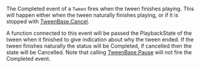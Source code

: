The Completed event of a `Tween` fires when the tween finishes playing. This will happen either when the tween naturally finishes playing, or if it is stopped with [TweenBase.Cancel](https://developer.roblox.com/api-reference/function/TweenBase/Cancel).

A function connected to this event will be passed the PlaybackState of the tween when it finished to give indication about why the tween ended. If the tween finishes naturally the status will be Completed, if cancelled then the state will be Cancelled. Note that calling [TweenBase.Pause](https://developer.roblox.com/api-reference/function/TweenBase/Pause) will not fire the Completed event.